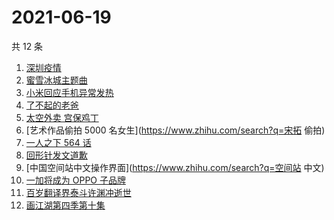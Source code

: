 # 2021-06-19

共 12 条

<!-- BEGIN -->
<!-- 最后更新时间 Sat Jun 19 2021 13:09:34 GMT+0800 (China Standard Time) -->

1. [深圳疫情](https://www.zhihu.com/search?q=深圳疫情)
2. [蜜雪冰城主题曲](https://www.zhihu.com/search?q=蜜雪冰城)
3. [小米回应手机异常发热](https://www.zhihu.com/search?q=小米)
4. [了不起的老爸](https://www.zhihu.com/search?q=了不起的老爸)
5. [太空外卖 宫保鸡丁](https://www.zhihu.com/search?q=太空外卖)
6. [艺术作品偷拍 5000 名女生](https://www.zhihu.com/search?q=宋拓 偷拍)
7. [一人之下 564 话](https://www.zhihu.com/search?q=一人之下)
8. [回形针发文道歉](https://www.zhihu.com/search?q=回形针道歉)
9. [中国空间站中文操作界面](https://www.zhihu.com/search?q=空间站 中文)
10. [一加将成为 OPPO 子品牌](https://www.zhihu.com/search?q=一加)
11. [百岁翻译界泰斗许渊冲逝世](https://www.zhihu.com/search?q=许渊冲)
12. [画江湖第四季第十集](https://www.zhihu.com/search?q=画江湖之不良人第四季)

<!-- END -->
